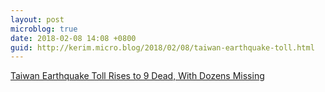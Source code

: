 ```yaml
---
layout: post
microblog: true
date: 2018-02-08 14:08 +0800
guid: http://kerim.micro.blog/2018/02/08/taiwan-earthquake-toll.html
---
```

[Taiwan Earthquake Toll Rises to 9 Dead, With Dozens Missing](https://mobile.nytimes.com/2018/02/07/world/asia/taiwan-earthquake-search-survivors.html)
